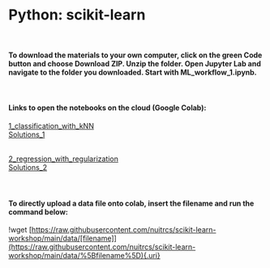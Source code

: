 # Python: scikit-learn

#### <br><br>To download the materials to your own computer, click on the green Code button and choose Download ZIP. Unzip the folder. Open Jupyter Lab and navigate to the folder you downloaded. Start with ML_workflow_1.ipynb.

#### <br><br>Links to open the notebooks on the cloud (Google Colab):

[1_classification_with_kNN](https://colab.research.google.com/github/nuitrcs/scikit-learn-workshop/blob/main/1_classification_with_kNN.ipynb) <br>[Solutions_1](https://colab.research.google.com/github/nuitrcs/scikit-learn-workshop/blob/main/Solutions_1.ipynb)

<br>[2_regression_with_regularization](https://colab.research.google.com/github/nuitrcs/scikit-learn-workshop/blob/main/2_regression_with_regularization.ipynb) <br>[Solutions_2](https://colab.research.google.com/github/nuitrcs/scikit-learn-workshop/blob/main/Solutions_2.ipynb)

#### <br><br>To directly upload a data file onto colab, insert the filename and run the command below:

!wget [https://raw.githubusercontent.com/nuitrcs/scikit-learn-workshop/main/data/[filename]](https://raw.githubusercontent.com/nuitrcs/scikit-learn-workshop/main/data/%5Bfilename%5D){.uri}
